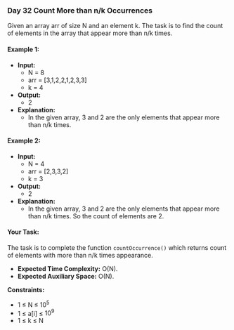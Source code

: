 ### Day 32 **Count More than n/k Occurrences**

Given an array arr of size N and an element k. The task is to find the count of elements in the array that appear more than n/k times.

#### Example 1:

- **Input:**  
    - N = 8  
    - arr = [3,1,2,2,1,2,3,3]  
    - k = 4  
- **Output:**  
    - 2  
- **Explanation:**  
    - In the given array, 3 and 2 are the only elements that appear more than n/k times.

#### Example 2:

- **Input:**  
    - N = 4  
    - arr = [2,3,3,2]  
    - k = 3  
- **Output:**  
    - 2  
- **Explanation:**  
    - In the given array, 3 and 2 are the only elements that appear more than n/k times. So the count of elements are 2.

#### Your Task:

The task is to complete the function `countOccurrence()` which returns count of elements with more than n/k times appearance.

- **Expected Time Complexity:** O(N).
- **Expected Auxiliary Space:** O(N).

**Constraints:**
- 1 ≤ N ≤ $10^5$
- 1 ≤ a[i] ≤ $10^9$
- 1 ≤ k ≤ N
